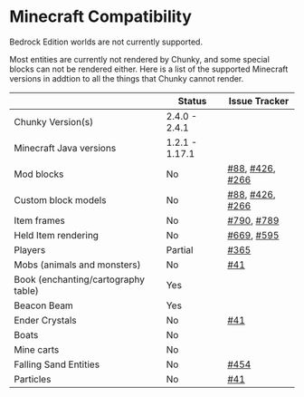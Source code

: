 # Minecraft Compatibility

Bedrock Edition worlds are not currently supported.

Most entities are currently not rendered by Chunky, and some special blocks can not be rendered either. Here is a list of the supported Minecraft versions in addtion to all the things that Chunky cannot render.


<table class="tg">
	<thead>
	<tr>
		<th class="left" > &nbsp; </th>
		<th class="center"> Status </th>
		<th class="center"> Issue Tracker </th>
	</tr>
	</thead>
	<tbody>
		<tr>
			<td class="left"> Chunky Version(s) </td>
			<td class="center"> 2.4.0 - 2.4.1 </td>
			<td class="left"> &nbsp; </td>
		</tr>
		<tr>
			<td class="left"> Minecraft Java versions </td>
			<td class="center"> 1.2.1 - 1.17.1 </td>
			<td class="center"> &nbsp; </td>
		</tr>
		<tr>
			<td class="left"> Mod blocks </td>
			<td class="center"> No </td>
			<td class="center"> <a href="https://github.com/chunky-dev/chunky/issues/88">#88</a>, <a href="https://github.com/chunky-dev/chunky/issues/426">#426</a>, <a href="https://github.com/chunky-dev/chunky/issues/266">#266</a> </td>
		</tr>
		<tr>
			<td class="left"> Custom block models </td>
			<td class="center"> No </td>
			<td class="center"> <a href="https://github.com/chunky-dev/chunky/issues/88">#88</a>, <a href="https://github.com/chunky-dev/chunky/issues/426">#426</a>, <a href="https://github.com/chunky-dev/chunky/issues/266">#266</a> </td>
		</tr>
		<tr>
			<td class="left"> Item frames </td>
			<td class="center"> No </td>
			<td class="center"> <a href="https://github.com/chunky-dev/chunky/issues/790">#790</a>, <a href="https://github.com/chunky-dev/chunky/issues/789">#789</a> </td>
		</tr>
		<tr>
			<td class="left"> Held Item rendering </td>
			<td class="center"> No </td>
			<td class="center"> <a href="https://github.com/chunky-dev/chunky/issues/669">#669</a>, <a href="https://github.com/chunky-dev/chunky/issues/595">#595</a> </td>
		</tr>
		<tr>
			<td class="left"> Players </td>
			<td class="center"> Partial </td>
			<td class="center"> <a href="https://github.com/chunky-dev/chunky/issues/365">#365</a> </td>
		</tr>
		<tr>
			<td class="left"> Mobs (animals and monsters) </td>
			<td class="center"> No </td>
			<td class="center"> <a href="https://github.com/chunky-dev/chunky/issues/41">#41</a> </td>
		</tr>
		<tr>
			<td class="left"> Book (enchanting/cartography table) </td>
			<td class="center"> Yes </td>
			<td class="center"> &nbsp; </td>
		</tr>
		<tr>
			<td class="left"> Beacon Beam </td>
			<td class="center" >Yes </td>
			<td class="center"> &nbsp; </td>
		</tr>
		<tr>
			<td class="left"> Ender Crystals </td>
			<td class="center"> No </td>
			<td class="center"> <a href="https://github.com/chunky-dev/chunky/issues/41">#41</a> </td>
		</tr>
		<tr>
			<td class="left"> Boats </td>
			<td class="center"> No </td>
			<td class="center"> &nbsp; </td>
		</tr>
		<tr>
			<td class="left"> Mine carts </td>
			<td class="center"> No </td>
			<td class="center"> &nbsp; </td>
		</tr>
		<tr>
			<td class="left"> Falling Sand Entities </td>
			<td class="center"> No </td>
			<td class="center"> <a href="https://github.com/chunky-dev/chunky/issues/454">#454</a> </td>
		</tr>
		<tr>
			<td class="left"> Particles </td>
			<td class="center"> No </td>
			<td class="center"> <a href="https://github.com/chunky-dev/chunky/issues/41">#41</a> </td>
		</tr>
	</tbody>
</table>


